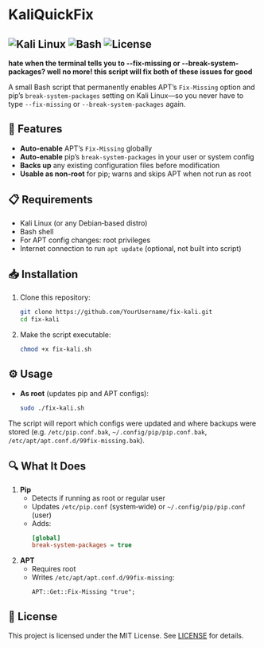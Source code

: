 # KaliQuickFix
![Kali Linux](https://img.shields.io/badge/KaliLinux-blue.svg) ![Bash](https://img.shields.io/badge/Bash-Bash-blue.svg) ![License](https://img.shields.io/badge/license-MIT-green.svg)
---
**hate when the terminal tells you to --fix-missing or --break-system-packages? well no more! this script will fix both of these issues for good**

A small Bash script that permanently enables APT’s `Fix-Missing` option and pip’s `break-system-packages` setting on Kali Linux—so you never have to type `--fix-missing` or `--break-system-packages` again.

## 🚀 Features

- **Auto‑enable** APT’s `Fix-Missing` globally
- **Auto‑enable** pip’s `break-system-packages` in your user or system config
- **Backs up** any existing configuration files before modification
- **Usable as non‑root** for pip; warns and skips APT when not run as root

## 📋 Requirements

- Kali Linux (or any Debian‑based distro)
- Bash shell
- For APT config changes: root privileges  
- Internet connection to run `apt update` (optional, not built into script)

## 📥 Installation

1. Clone this repository:
   ```bash
   git clone https://github.com/YourUsername/fix-kali.git
   cd fix-kali
   ```
2. Make the script executable:
   ```bash
   chmod +x fix-kali.sh
   ```

## ⚙️ Usage

- **As root** (updates pip and APT configs):
  ```bash
  sudo ./fix-kali.sh
  ```

The script will report which configs were updated and where backups were stored (e.g. `/etc/pip.conf.bak`, `~/.config/pip/pip.conf.bak`, `/etc/apt/apt.conf.d/99fix-missing.bak`).

## 🔍 What It Does

1. **Pip**  
   - Detects if running as root or regular user  
   - Updates `/etc/pip.conf` (system‑wide) or `~/.config/pip/pip.conf` (user)  
   - Adds:
     ```ini
     [global]
     break-system-packages = true
     ```
2. **APT**  
   - Requires root  
   - Writes `/etc/apt/apt.conf.d/99fix-missing`:
     ```plain
     APT::Get::Fix-Missing "true";
     ```

## 📄 License

This project is licensed under the MIT License. See [LICENSE](LICENSE) for details.
